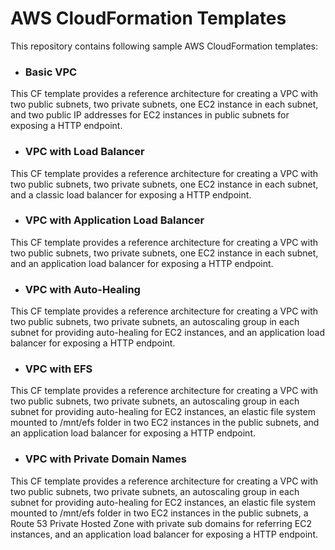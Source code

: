 # AWS CloudFormation Templates

This repository contains following sample AWS CloudFormation templates:

- ### Basic VPC

This CF template provides a reference architecture for creating a VPC with two public subnets, two private subnets, one EC2 instance in each subnet, and two public IP addresses for EC2 instances in public subnets for exposing a HTTP endpoint.

- ### VPC with Load Balancer

This CF template provides a reference architecture for creating a VPC with two public subnets, two private subnets, one EC2 instance in each subnet, and a classic load balancer for exposing a HTTP endpoint.

- ### VPC with Application Load Balancer

This CF template provides a reference architecture for creating a VPC with two public subnets, two private subnets, one EC2 instance in each subnet, and an application load balancer for exposing a HTTP endpoint.
 
- ### VPC with Auto-Healing

This CF template provides a reference architecture for creating a VPC with two public subnets, two private subnets, an autoscaling group in each subnet for providing auto-healing for EC2 instances, and an application load balancer for exposing a HTTP endpoint.

- ### VPC with EFS

This CF template provides a reference architecture for creating a VPC with two public subnets, two private subnets, an autoscaling group in each subnet for providing auto-healing for EC2 instances, an elastic file system mounted to /mnt/efs folder in two EC2 instances in the public subnets, and an application load balancer for exposing a HTTP endpoint.

- ### VPC with Private Domain Names

This CF template provides a reference architecture for creating a VPC with two public subnets, two private subnets, an autoscaling group in each subnet for providing auto-healing for EC2 instances, an elastic file system mounted to /mnt/efs folder in two EC2 instances in the public subnets, a Route 53 Private Hosted Zone with private sub domains for referring EC2 instances, and an application load balancer for exposing a HTTP endpoint.